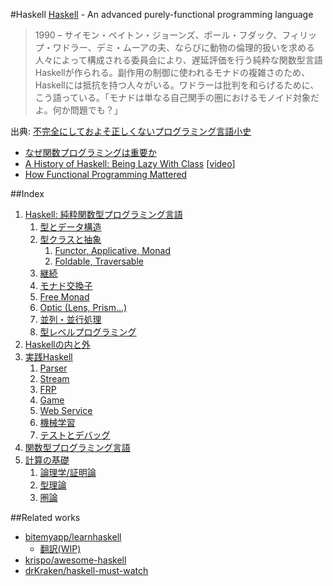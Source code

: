 #Haskell
[Haskell](https://www.haskell.org/) - An advanced purely-functional programming language

> 1990 – サイモン・ペイトン・ジョーンズ、ポール・フダック、フィリップ・ワドラー、デミ・ムーアの夫、ならびに動物の倫理的扱いを求める人々によって構成される委員会により、遅延評価を行う純粋な関数型言語Haskellが作られる。副作用の制御に使われるモナドの複雑さのため、Haskellには抵抗を持つ人々がいる。ワドラーは批判を和らげるために、こう語っている。「モナドは単なる自己関手の圏におけるモノイド対象だよ。何か問題でも？」

出典: [不完全にしておよそ正しくないプログラミング言語小史](http://www.aoky.net/articles/james_iry/brief-incomplete-and-mostly-wrong.htm)

* [なぜ関数プログラミングは重要か](http://www.sampou.org/haskell/article/whyfp.html)
* [A History of Haskell: Being Lazy With Class](http://haskell.cs.yale.edu/wp-content/uploads/2011/02/history.pdf) [[video](https://www.youtube.com/watch?v=3bjXGrycMhQ)]
* [How Functional Programming Mattered](http://nsr.oxfordjournals.org/content/early/2015/07/13/nsr.nwv042)

##Index
1. [Haskell: 純粋関数型プログラミング言語](handbook/1-0.md)
    1. [型とデータ構造](handbook/1-1.md)
    2. [型クラスと抽象](handbook/1-2.md)
        1. [Functor, Applicative, Monad](handbook/1-2-1.md)
        1. [Foldable, Traversable](handbook/1-2-2.md)
    3. [継続](handbook/1-3.md)
    4. [モナド交換子](handbook/1-4.md)
    5. [Free Monad](handbook/1-5.md)
    6. [Optic (Lens, Prism...)](handbook/1-6.md)
    8. [並列・並行処理](handbook/1-7.md)
    7. [型レベルプログラミング](handbook/1-8.md)
2. [Haskellの内と外](handbook/2-0.md)
3. [実践Haskell](handbook/3-0.md)
    1. [Parser](handbook/3-1.md)
    2. [Stream](handbook/3-2.md)
    3. [FRP](handbook/3-3.md)
    5. [Game](handbook/3-4.md)
    6. [Web Service](handbook/3-5.md)
    7. [機械学習](handbook/3-6.md)
    8. [テストとデバッグ](handbook/3-7.md)
4. [関数型プログラミング言語](handbook/4-0.md)
5. [計算の基礎](handbook/5-0.md)
    1. [論理学/証明論](handbook/5-1.md)
    2. [型理論](handbook/5-2.md)
    3. [圏論](handbook/5-3.md)

##Related works
* [bitemyapp/learnhaskell](https://github.com/bitemyapp/learnhaskell)
  * [翻訳(WIP)](https://github.com/fujimura/learnhaskell/tree/japanese)
* [krispo/awesome-haskell](https://github.com/krispo/awesome-haskell)
* [drKraken/haskell-must-watch](https://github.com/drKraken/haskell-must-watch)
